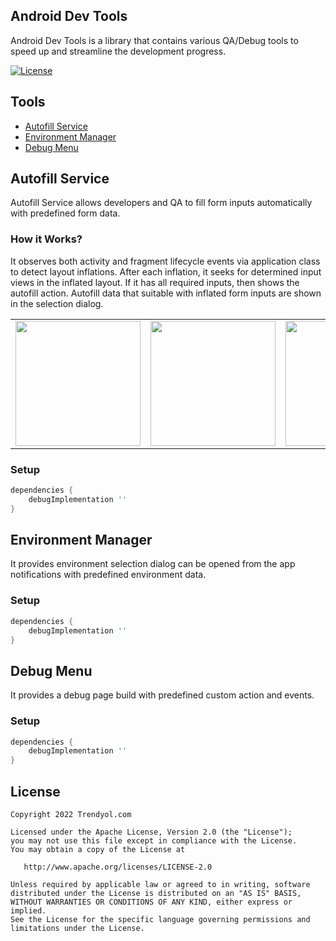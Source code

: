 ## Android Dev Tools

Android Dev Tools is a library that contains various QA/Debug tools to speed up and streamline the development progress.

[![License](https://img.shields.io/badge/License-Apache%202.0-blue.svg)](https://opensource.org/licenses/Apache-2.0)
 
## Tools ## 
* [Autofill Service](#autofill-service)
* [Environment Manager](#environment-manager)
* [Debug Menu](#debug-menu)

## Autofill Service
Autofill Service allows developers and QA to fill form inputs automatically with predefined form data.

### How it Works?
It observes both activity and fragment lifecycle events via application class to detect layout inflations.
After each inflation, it seeks for determined input views in the inflated layout.
If it has all required inputs, then shows the autofill action. 
Autofill data that suitable with inflated form inputs are shown in the selection dialog. 

<table>
 	<tr>
  		<td><img src="https://github.com/Trendyol/android-dev-tools/blob/master/art/Screenshot_1.jpg" width="200" /></td>
   		<td><img src="https://github.com/Trendyol/android-dev-tools/blob/master/art/Screenshot_2.jpg" width="200" /></td>
		<td><img src="https://github.com/Trendyol/android-dev-tools/blob/master/art/Screenshot_3.jpg" width="200" /></td>
		<td><img src="https://github.com/Trendyol/android-dev-tools/blob/master/art/Screenshot_4.jpg" width="200" /></td>
 	</tr>
</table>

### Setup
```gradle
dependencies {
    debugImplementation ''
}
```

## Environment Manager
It provides environment selection dialog can be opened from the app notifications with predefined environment data.

### Setup
```gradle
dependencies {
    debugImplementation ''
}
```

## Debug Menu
It provides a debug page build with predefined custom action and events. 

### Setup
```gradle
dependencies {
    debugImplementation ''
}
```

License
--------


    Copyright 2022 Trendyol.com

    Licensed under the Apache License, Version 2.0 (the "License");
    you may not use this file except in compliance with the License.
    You may obtain a copy of the License at

       http://www.apache.org/licenses/LICENSE-2.0

    Unless required by applicable law or agreed to in writing, software
    distributed under the License is distributed on an "AS IS" BASIS,
    WITHOUT WARRANTIES OR CONDITIONS OF ANY KIND, either express or implied.
    See the License for the specific language governing permissions and
    limitations under the License.
